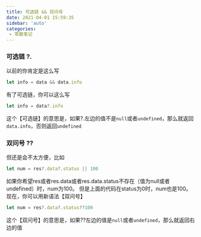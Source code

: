 ```yaml
---
title: 可选链 && 双问号
date: 2021-04-01 15:59:35
sidebar: 'auto'
categories: 
 - 零散笔记
---
```

### 可选链 ?.
以前的你肯定是这么写
```javascript
let info = data && data.info
```
有了可选链，你可以这么写
```javascript
let info = data?.info
```
这个【可选链】的意思是，如果?.左边的值不是`null`或者`undefined`，那么就返回`data.info`，否则返回`undefined`
### 双问号 ??
但还是会不太方便，比如
```javascript
let num = res?.data?.status || 100
```
如果你希望res或者res.data或者res.data.status不存在（值为null或者undefined）时，num为100。
但是上面的代码在status为0时，num也是100。
现在，你可以用新语法【双问号】
```javascript
let num = res?.data?.status??100
```

这个【双问号】的意思是，如果??左边的值是`null`或者`undefined`，那么就返回右边的值